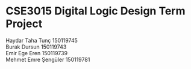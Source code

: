 # CSE3015 Digital Logic Design Term Project
Haydar Taha Tunç 150119745<br />
Burak Dursun 150119743<br />
Emir Ege Eren 150119739<br />
Mehmet Emre Şengüler 150119781
